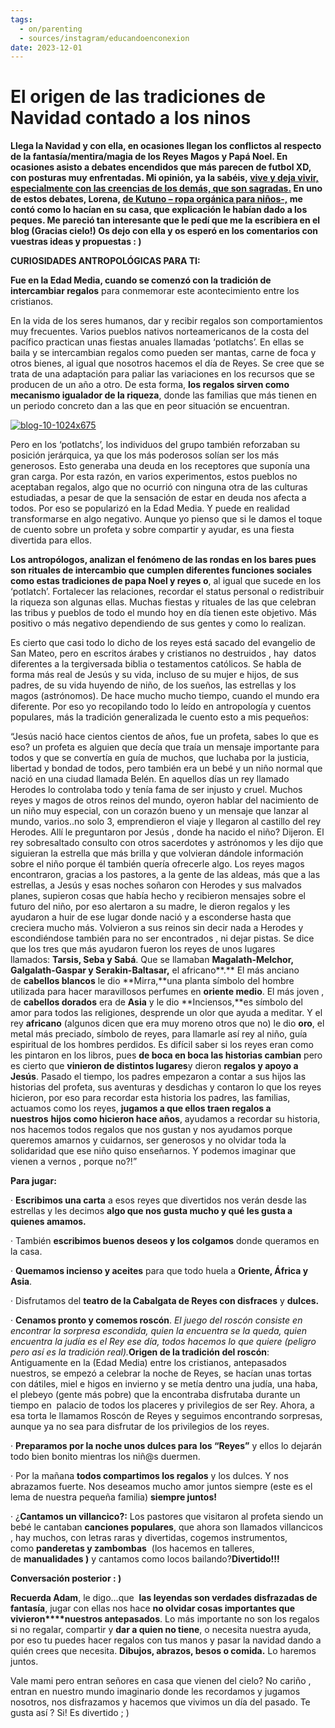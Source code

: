 ```yaml
---
tags:
  - on/parenting
  - sources/instagram/educandoenconexion
date: 2023-12-01
---
```

# El origen de las tradiciones de Navidad contado a los ninos

**Llega la Navidad y con ella, en ocasiones llegan los conflictos al respecto de la fantasía/mentira/magia de los Reyes Magos y Papá Noel. En ocasiones asisto a debates encendidos que más parecen de futbol XD, con posturas muy enfrentadas. Mi opinión, ya la sabéis, [vive y deja vivir, especialmente con las creencias de los demás, que son sagradas.](http://www.tigriteando.com/sobre-la-navidad-montessori-y-la-magia/) En uno de estos debates, Lorena, [de Kutuno – ropa orgánica para niños-,](http://kutuno.es/) me contó como lo hacían en su casa, que explicación le habían dado a los peques. Me pareció tan interesante que le pedí que me la escribiera en el blog (Gracias cielo!) Os dejo con ella y os esperó en los comentarios con vuestras ideas y propuestas : )**

**CURIOSIDADES ANTROPOLÓGICAS PARA TI:**

**Fue en la Edad Media, cuando se comenzó con la tradición de intercambiar regalos** para conmemorar este acontecimiento entre los cristianos.

En la vida de los seres humanos, dar y recibir regalos son comportamientos muy frecuentes. Varios pueblos nativos norteamericanos de la costa del pacífico practican unas fiestas anuales llamadas ‘potlatchs’. En ellas se baila y se intercambian regalos como pueden ser mantas, carne de foca y otros bienes, al igual que nosotros hacemos el día de Reyes. Se cree que se trata de una adaptación para paliar las variaciones en los recursos que se producen de un año a otro. De esta forma, **los regalos sirven como mecanismo igualador de la riqueza**, donde las familias que más tienen en un periodo concreto dan a las que en peor situación se encuentran.

[![blog-10-1024x675](https://www.tigriteando.com/wp-content/uploads/2015/11/blog-10-1024x675_thumb.jpg "blog-10-1024x675")](http://www.tigriteando.com/wp-content/uploads/2015/11/blog-10-1024x675.jpg)

Pero en los ‘potlatchs’, los individuos del grupo también reforzaban su posición jerárquica, ya que los más poderosos solían ser los más generosos. Esto generaba una deuda en los receptores que suponía una gran carga. Por esta razón, en varios experimentos, estos pueblos no aceptaban regalos, algo que no ocurrió con ninguna otra de las culturas estudiadas, a pesar de que la sensación de estar en deuda nos afecta a todos. Por eso se popularizó en la Edad Media. Y puede en realidad transformarse en algo negativo. Aunque yo pienso que si le damos el toque de cuento sobre un profeta y sobre compartir y ayudar, es una fiesta divertida para ellos.

**Los antropólogos, analizan el fenómeno de las rondas en los bares pues son rituales de intercambio que cumplen diferentes funciones sociales como estas tradiciones de papa Noel y reyes o**, al igual que sucede en los ‘potlatch’. Fortalecer las relaciones, recordar el status personal o redistribuir la riqueza son algunas ellas. Muchas fiestas y rituales de las que celebran las tribus y pueblos de todo el mundo hoy en día tienen este objetivo. Más positivo o más negativo dependiendo de sus gentes y como lo realizan.

Es cierto que casi todo lo dicho de los reyes está sacado del evangelio de San Mateo, pero en escritos árabes y cristianos no destruidos , hay  datos diferentes a la tergiversada biblia o testamentos católicos. Se habla de forma más real de Jesús y su vida, incluso de su mujer e hijos, de sus padres, de su vida huyendo de niño, de los sueños, las estrellas y los magos (astrónomos). De hace mucho mucho tiempo, cuando el mundo era diferente. Por eso yo recopilando todo lo leído en antropología y cuentos populares, más la tradición generalizada le cuento esto a mis pequeños:



“Jesús nació hace cientos cientos de años, fue un profeta, sabes lo que es eso? un profeta es alguien que decía que traía un mensaje importante para todos y que se convertía en guía de muchos, que luchaba por la justicia, libertad y bondad de todos, pero también era un bebé y un niño normal que nació en una ciudad llamada Belén. En aquellos días un rey llamado Herodes lo controlaba todo y tenía fama de ser injusto y cruel. Muchos reyes y magos de otros reinos del mundo, oyeron hablar del nacimiento de un niño muy especial, con un corazón bueno y un mensaje que lanzar al mundo, varios..no solo 3, emprendieron el viaje y llegaron al castillo del rey Herodes. Allí le preguntaron por Jesús , donde ha nacido el niño? Dijeron. El rey sobresaltado consulto con otros sacerdotes y astrónomos y les dijo que siguieran la estrella que más brilla y que volvieran dándole información sobre el niño porque él también quería ofrecerle algo. Los reyes magos encontraron, gracias a los pastores, a la gente de las aldeas, más que a las estrellas, a Jesús y esas noches soñaron con Herodes y sus malvados planes, supieron cosas que había hecho y recibieron mensajes sobre el futuro del niño, por eso alertaron a su madre, le dieron regalos y les ayudaron a huir de ese lugar donde nació y a esconderse hasta que creciera mucho más. Volvieron a sus reinos sin decir nada a Herodes y escondiéndose también para no ser encontrados , ni dejar pistas. Se dice que los tres que más ayudaron fueron los reyes de unos lugares llamados: **Tarsis, Seba y Sabá**. Que se llamaban **Magalath-Melchor, Galgalath-Gaspar y Serakin-Baltasar,** el africano**.** El más anciano de **cabellos blancos** le dio **Mirra,**una planta símbolo del hombre utilizada para hacer maravillosos perfumes en **oriente medio**. El más joven , de **cabellos dorados** era de **Asia** y le dio **Inciensos,**es símbolo del amor para todos las religiones, desprende un olor que ayuda a meditar. Y el rey **africano** (algunos dicen que era muy moreno otros que no) le dio **oro**, el metal más preciado, símbolo de reyes, para llamarle así rey al niño, guía espiritual de los hombres perdidos. Es difícil saber si los reyes eran como les pintaron en los libros, pues **de boca en boca las historias cambian** pero es cierto que **vinieron de distintos lugares**y dieron **regalos y apoyo a Jesús**. Pasado el tiempo, los padres empezaron a contar a sus hijos las historias del profeta, sus aventuras y desdichas y contaron lo que los reyes hicieron, por eso para recordar esta historia los padres, las familias, actuamos como los reyes, **jugamos a que ellos traen regalos a nuestros** **hijos como hicieron hace años**, ayudamos a recordar su historia, nos hacemos todos regalos que nos gustan y nos ayudamos porque queremos amarnos y cuidarnos, ser generosos y no olvidar toda la solidaridad que ese niño quiso enseñarnos. Y podemos imaginar que vienen a vernos , porque no?!”

**Para jugar:**

· **Escribimos una carta** a esos reyes que divertidos nos verán desde las estrellas y les decimos **algo que nos gusta mucho y qué les gusta a quienes amamos.**

· También **escribimos buenos deseos y los colgamos** donde queramos en la casa.

· **Quemamos incienso y aceites** para que todo huela a **Oriente, África y Asia**.

· Disfrutamos del **teatro de la Cabalgata de Reyes con disfraces** y **dulces.**

· **Cenamos pronto y comemos roscón**. _El juego del roscón consiste en encontrar la sorpresa escondida, quien la encuentra se la queda, quien encuentra la judía es el Rey ese día, todos hacemos lo que quiere (peligro pero así es la tradición real)._**Origen de la tradición del roscón**:  Antiguamente en la (Edad Media) entre los cristianos, antepasados nuestros, se empezó a celebrar la noche de Reyes, se hacían unas tortas con dátiles, miel e higos en invierno y se metía dentro una judía, una haba, el plebeyo (gente más pobre) que la encontraba disfrutaba durante un tiempo en  palacio de todos los placeres y privilegios de ser Rey. Ahora, a esa torta le llamamos Roscón de Reyes y seguimos encontrando sorpresas, aunque ya no sea para disfrutar de los privilegios de los reyes.

· **Preparamos por la noche unos dulces para** **los “Reyes”** y ellos lo dejarán todo bien bonito mientras los niñ@s duermen.

· Por la mañana **todos compartimos los regalos** y los dulces. Y nos abrazamos fuerte. Nos deseamos mucho amor juntos siempre (este es el lema de nuestra pequeña familia) **siempre juntos!**

· ¿**Cantamos un villancico?:** Los pastores que visitaron al profeta siendo un bebé le cantaban **canciones populares**, que ahora son llamados villancicos , hay muchos, con letras raras y divertidas, cogemos instrumentos, como **panderetas y zambombas**  (los hacemos en talleres, de **manualidades )** y cantamos como locos bailando?**Divertido!!!**

**Conversación posterior : )**

**Recuerda Adam**, le digo…que  **las leyendas son verdades disfrazadas de fantasía**, jugar con ellas nos hace **no olvidar cosas importantes que vivieron****nuestros antepasados**. Lo más importante no son los regalos si no regalar, compartir y **dar a quien no tiene**, o necesita nuestra ayuda, por eso tu puedes hacer regalos con tus manos y pasar la navidad dando a quién crees que necesita. **Dibujos, abrazos, besos o comida.** Lo haremos juntos.

Vale mami pero entran señores en casa que vienen del cielo? No cariño , entran en nuestro mundo imaginario donde les recordamos y jugamos nosotros, nos disfrazamos y hacemos que vivimos un día del pasado. Te gusta así ? Si! Es divertido ; )



